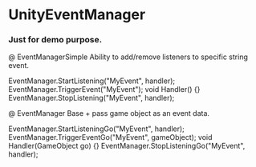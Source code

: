 # UnityEventManager

### Just for demo purpose. ###

@ EventManagerSimple
Ability to add/remove listeners to specific string event.

EventManager.StartListening("MyEvent", handler);
EventManager.TriggerEvent("MyEvent");
void Handler() {}
EventManager.StopListening("MyEvent", handler);

@ EventManager
Base + pass game object as an event data.

EventManager.StartListeningGo("MyEvent", handler);
EventManager.TriggerEventGo("MyEvent", gameObject);
void Handler(GameObject go) {}
EventManager.StopListeningGo("MyEvent", handler);
